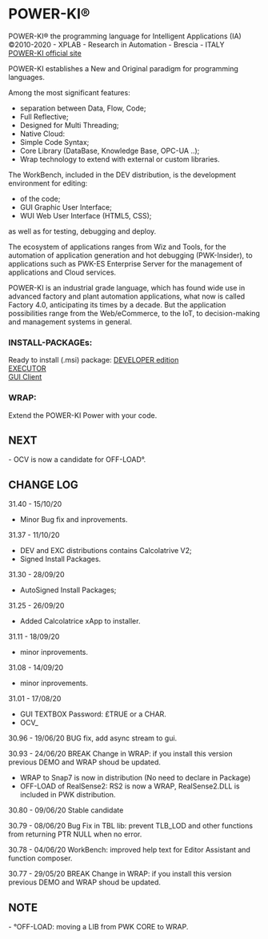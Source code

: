 # POWER-KI&reg;
POWER-KI&reg; the programming language for Intelligent Applications (IA)</br> 
&copy;2010-2020 - XPLAB - Research in Automation - Brescia - ITALY</br> 
<a href="http://www.POWER-KI.com">POWER-KI official site </a> 

POWER-KI establishes a New and Original paradigm for programming languages. 

Among the most significant features:
- separation between Data, Flow, Code;
- Full Reflective;
- Designed for Multi Threading;
- Native Cloud:
- Simple Code Syntax;
- Core Library (DataBase, Knowledge Base, OPC-UA ..);
- Wrap technology to extend with external or custom libraries.

The WorkBench, included in the DEV distribution, is the development environment for editing:
- of the code;
- GUI Graphic User Interface;
- WUI Web User Interface (HTML5, CSS);

as well as for testing, debugging and deploy.
 
The ecosystem of applications ranges from Wiz and Tools, for the automation of application generation and hot debugging (PWK-Insider), to applications such as PWK-ES Enterprise Server for the management of applications and Cloud services.

POWER-KI is an industrial grade language, which has found wide use in advanced factory and plant automation applications, what now is called Factory 4.0, anticipating its times by a decade. 
But the application possibilities range from the Web/eCommerce, to the IoT, to decision-making and management systems in general.

<h3>INSTALL-PACKAGEs:</h3>
Ready to install (.msi) package:
<a href="https://github.com/POWER-KI/POWER-KI/raw/master/INSTALL-PACKAGE/Setup_POWER-KI_PUB01.msi" download>DEVELOPER edition</a></br>
<a href="https://github.com/POWER-KI/POWER-KI/raw/master/INSTALL-PACKAGE/Setup_PWK-EXC_PUB01.msi" download>EXECUTOR</a></br>
<a href="https://github.com/POWER-KI/POWER-KI/raw/master/INSTALL-PACKAGE/Setup_PWK-GUI-PUB01.msi" download>GUI Client</a>

<h3>WRAP:</h3>
Extend the POWER-KI Power with your code.</br>

<h2>NEXT</h2>
- OCV is now a candidate for OFF-LOAD°. 


<h2>CHANGE LOG </h2>

31.40 - 15/10/20
- Minor Bug fix and inprovements.

31.37 - 11/10/20
- DEV and EXC distributions contains  Calcolatrive V2;
- Signed Install Packages.

31.30 - 28/09/20
- AutoSigned Install Packages;

31.25 - 26/09/20
- Added Calcolatrice xApp to installer. 

31.11 - 18/09/20
- minor inprovements.

31.08 - 14/09/20
- minor inprovements.

31.01 - 17/08/20
- GUI TEXTBOX Password: £TRUE or a CHAR.
- OCV_

30.96 - 19/06/20
BUG fix, add async stream to gui. 

30.93 - 24/06/20
BREAK Change in WRAP: if you install this version previous DEMO and WRAP shoud be updated.
- WRAP to Snap7 is now in distribution (No need to declare in Package)
- OFF-LOAD of RealSense2: RS2 is now a WRAP, RealSense2.DLL is included in PWK distribution.

30.80 - 09/06/20
Stable candidate

30.79 - 08/06/20
Bug Fix in TBL lib: prevent TLB_LOD and other functions from returning PTR NULL when no error. 

30.78 - 04/06/20
WorkBench: improved help text for Editor Assistant and function composer.

30.77 - 29/05/20
BREAK Change in WRAP: if you install this version previous DEMO and WRAP shoud be updated.


<h2>NOTE</h2>
- °OFF-LOAD:  moving a LIB from PWK CORE to WRAP. 

